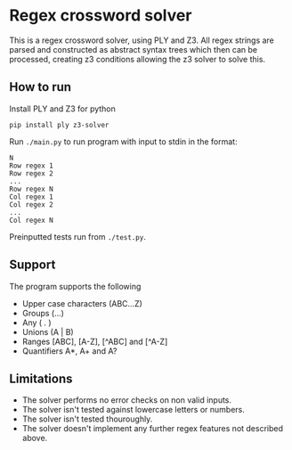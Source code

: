 # Regex crossword solver
This is a regex crossword solver, using PLY and Z3. All regex strings are parsed and constructed as abstract syntax trees which then can be processed, creating z3 conditions allowing the z3 solver to solve this.

## How to run
Install PLY and Z3 for python

```
pip install ply z3-solver
```

Run ```./main.py``` to run program with input to stdin in the format:
```
N
Row regex 1
Row regex 2
...
Row regex N
Col regex 1
Col regex 2
...
Col regex N
```
Preinputted tests run from  ```./test.py```.
## Support
The program supports the following
* Upper case characters (ABC...Z)
* Groups (...)
* Any ( . )
* Unions (A | B)
* Ranges [ABC], [A-Z], [^ABC] and [^A-Z]
* Quantifiers A*, A+ and A? 



## Limitations
* The solver performs no error checks on non valid inputs.
* The solver isn't tested against lowercase letters or numbers.
* The solver isn't tested thouroughly.
* The solver doesn't implement any further regex features not described above.